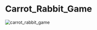 # Carrot_Rabbit_Game
 ![carrot_rabbit_game](https://github.com/yalcinyusuf/Carrot_Rabbit_Game/assets/61952281/f688c2c4-5f90-40b4-9378-528b21638ddc)

